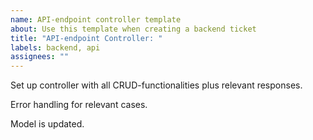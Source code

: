 ```yaml
---
name: API-endpoint controller template
about: Use this template when creating a backend ticket
title: "API-endpoint Controller: "
labels: backend, api
assignees: ""
---
```


Set up controller with all CRUD-functionalities plus relevant responses.

Error handling for relevant cases.

Model is updated.
